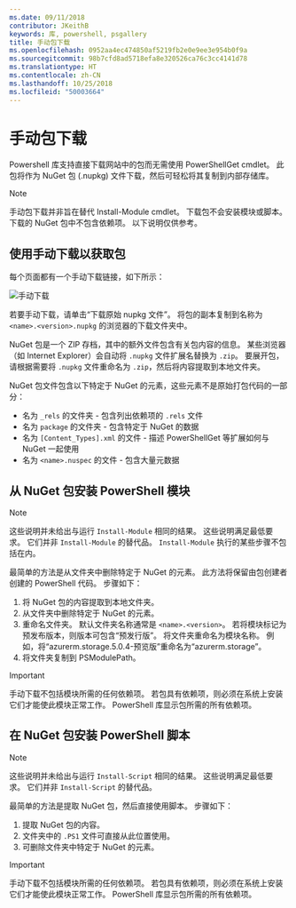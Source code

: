 ```yaml
---
ms.date: 09/11/2018
contributor: JKeithB
keywords: 库, powershell, psgallery
title: 手动包下载
ms.openlocfilehash: 0952aa4ec474850af5219fb2e0e9ee3e954b0f9a
ms.sourcegitcommit: 98b7cfd8ad5718efa8e320526ca76c3cc4141d78
ms.translationtype: HT
ms.contentlocale: zh-CN
ms.lasthandoff: 10/25/2018
ms.locfileid: "50003664"
---
```

# <a name="manual-package-download"></a>手动包下载

Powershell 库支持直接下载网站中的包而无需使用 PowerShellGet cmdlet。 此包将作为 NuGet 包 (.nupkg) 文件下载，然后可轻松将其复制到内部存储库。

> [!NOTE]
> 手动包下载并非旨在替代 Install-Module cmdlet。
> 下载包不会安装模块或脚本。 下载的 NuGet 包中不包含依赖项。 以下说明仅供参考。

## <a name="using-manual-download-to-acquire-a-package"></a>使用手动下载以获取包

每个页面都有一个手动下载链接，如下所示：

![手动下载](../../Images/packagedisplaypagewithpseditions.png)

若要手动下载，请单击“下载原始 nupkg 文件”。 将包的副本复制到名称为 `<name>.<version>.nupkg` 的浏览器的下载文件夹中。

NuGet 包是一个 ZIP 存档，其中的额外文件包含有关包内容的信息。 某些浏览器（如 Internet Explorer）会自动将 `.nupkg` 文件扩展名替换为 `.zip`。 要展开包，请根据需要将 `.nupkg` 文件重命名为 `.zip`，然后将内容提取到本地文件夹。

NuGet 包文件包含以下特定于 NuGet 的元素，这些元素不是原始打包代码的一部分：

- 名为 `_rels` 的文件夹 - 包含列出依赖项的 `.rels` 文件
- 名为 `package` 的文件夹 - 包含特定于 NuGet 的数据
- 名为 `[Content_Types].xml` 的文件 - 描述 PowerShellGet 等扩展如何与 NuGet 一起使用
- 名为 `<name>.nuspec` 的文件 - 包含大量元数据

## <a name="installing-powershell-modules-from-a-nuget-package"></a>从 NuGet 包安装 PowerShell 模块

> [!NOTE]
> 这些说明并未给出与运行 `Install-Module` 相同的结果。 这些说明满足最低要求。 它们并非 `Install-Module` 的替代品。 `Install-Module` 执行的某些步骤不包括在内。

最简单的方法是从文件夹中删除特定于 NuGet 的元素。 此方法将保留由包创建者创建的 PowerShell 代码。 步骤如下：

1. 将 NuGet 包的内容提取到本地文件夹。
2. 从文件夹中删除特定于 NuGet 的元素。
3. 重命名文件夹。 默认文件夹名称通常是 `<name>.<version>`。 若将模块标记为预发布版本，则版本可包含“预发行版”。 将文件夹重命名为模块名称。 例如，将“azurerm.storage.5.0.4-预览版”重命名为“azurerm.storage”。
4. 将文件夹复制到 PSModulePath。

> [!IMPORTANT]
> 手动下载不包括模块所需的任何依赖项。 若包具有依赖项，则必须在系统上安装它们才能使此模块正常工作。 PowerShell 库显示包所需的所有依赖项。

## <a name="installing-powershell-scripts-from-a-nuget-package"></a>在 NuGet 包安装 PowerShell 脚本

> [!NOTE]
> 这些说明并未给出与运行 `Install-Script` 相同的结果。 这些说明满足最低要求。 它们并非 `Install-Script` 的替代品。

最简单的方法是提取 NuGet 包，然后直接使用脚本。 步骤如下：

1. 提取 NuGet 包的内容。
2. 文件夹中的 `.PS1` 文件可直接从此位置使用。
3. 可删除文件夹中特定于 NuGet 的元素。

> [!IMPORTANT]
> 手动下载不包括模块所需的任何依赖项。 若包具有依赖项，则必须在系统上安装它们才能使此模块正常工作。 PowerShell 库显示包所需的所有依赖项。
